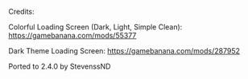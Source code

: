 Credits:

Colorful Loading Screen (Dark, Light, Simple Clean): https://gamebanana.com/mods/55377

Dark Theme Loading Screen: https://gamebanana.com/mods/287952

Ported to 2.4.0 by StevenssND
